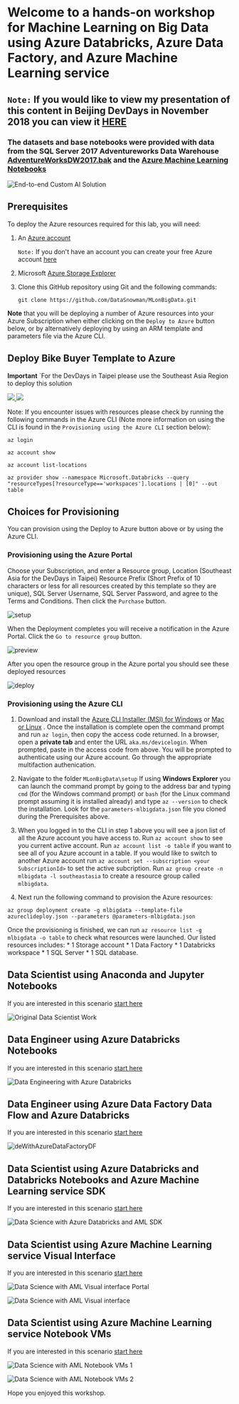 # Welcome to a hands-on workshop for **Machine Learning on Big Data** using Azure Databricks, Azure Data Factory, and Azure Machine Learning service

## `Note:` If you would like to view my presentation of this content in Beijing DevDays in November 2018 you can view it [HERE](https://1drv.ms/v/s!AmFpgz3VMIP0hqxdcm30uQvgEZd3jg)

### The datasets and base notebooks were provided with data from the SQL Server 2017 Adventureworks Data Warehouse [AdventureWorksDW2017.bak](https://docs.microsoft.com/en-us/sql/samples/adventureworks-install-configure?view=sql-server-2017) and the [Azure Machine Learning Notebooks](https://github.com/Azure/MachineLearningNotebooks)

![End-to-end Custom AI Solution](https://raw.githubusercontent.com/DataSnowman/MLonBigData/master/images/e2e.png)


## Prerequisites

To deploy the Azure resources required for this lab, you will need:

1. An [Azure account](https://portal.azure.com)
   
   `Note:` If you don't have an account you can create your free Azure account [here](https://azure.microsoft.com/en-us/free/)
2. Microsoft [Azure Storage Explorer](https://azure.microsoft.com/en-au/features/storage-explorer/)
3. Clone this GitHub repository using Git and the following commands: 

    `git clone https://github.com/DataSnowman/MLonBigData.git`

**Note** that you will be deploying a number of Azure resources into your Azure Subscription when either clicking on the `Deploy to Azure` button below, or by alternatively deploying by using an ARM template and parameters file via the Azure CLI.

## Deploy Bike Buyer Template to Azure

**Important** `For the DevDays in Taipei please use the Southeast Asia Region to deploy this solution

<a href="https://portal.azure.com/#create/Microsoft.Template/uri/https%3A%2F%2Fraw.githubusercontent.com%2FDataSnowman%2FMLonBigData%2Fmaster%2Fsetup%2Fazuredeploy.json" target="_blank">
    <img src="http://azuredeploy.net/deploybutton.png"/>
</a>
<a href="http://armviz.io/#/?load=https%3A%2F%2Fraw.githubusercontent.com%2FDataSnowman%2FMLonBigData%2Fmaster%2Fsetup%2Fazuredeploy.json" target="_blank">
    <img src="http://armviz.io/visualizebutton.png"/>
</a>

Note: If you encounter issues with resources please check by running the following commands in the Azure CLI (Note more information on using the CLI is found in the `Provisioning using the Azure CLI` section below):
  
  `az login`

  `az account show`

  `az account list-locations`
  
  `az provider show --namespace Microsoft.Databricks --query "resourceTypes[?resourceType=='workspaces'].locations | [0]" --out table`

## Choices for Provisioning

You can provision using the Deploy to Azure button above or by using the Azure CLI.

### Provisioning using the Azure Portal

Choose your Subscription, and enter a Resource group, Location (Southeast Asia for the DevDays in Taipei) Resource Prefix (Short Prefix of 10 characters or less for all resources created by this template so they are unique), SQL Server Username, SQL Server Password, and agree to the Terms and Conditions. Then click the `Purchase` button.

![setup](https://raw.githubusercontent.com/DataSnowman/MLonBigData/master/images/setup.png)

When the Deployment completes you will receive a notification in the Azure Portal.  Click the `Go to resource group` button.

![preview](https://raw.githubusercontent.com/DataSnowman/MLonBigData/master/images/preview.png)

After you open the resource group in the Azure portal you should see these deployed resources

![deploy](https://raw.githubusercontent.com/DataSnowman/MLonBigData/master/images/deploy.png)

### Provisioning using the Azure CLI

1. Download and install the [Azure CLI Installer (MSI) for Windows](https://aka.ms/InstallAzureCliWindows) or [Mac or Linux](https://docs.microsoft.com/en-us/cli/azure/install-azure-cli?view=azure-cli-latest) . Once the installation is complete open the command prompt and run `az login`, then copy the access code returned. In a browser, open a **private tab** and enter the URL `aka.ms/devicelogin`. When prompted, paste in the access code from above. You will be prompted to authenticate using our Azure account.  Go through the appropriate multifaction authenication.

2. Navigate to the folder `MLonBigData\setup` If using **Windows Explorer** you can launch the command prompt by going to the address bar and typing `cmd` (for the Windows command prompt) or `bash` (for the Linux command prompt assuming it is installed already) and type `az --version` to check the installation.  Look for the `parameters-mlbigdata.json` file you cloned during the Prerequisites above.  

3. When you logged in to the CLI in step 1 above you will see a json list of all the Azure account you have access to. Run `az account show` to see you current active account.  Run `az account list -o table` if you want to see all of you Azure account in a table. If you would like to switch to another Azure account run `az account set --subscription <your SubscriptionId>` to set the active subcription.  Run `az group create -n mlbigdata -l southeastasia` to create a resource group called `mlbigdata`.

4. Next run the following command to provision the Azure resources:
```
az group deployment create -g mlbigdata --template-file azureclideploy.json --parameters @parameters-mlbigdata.json
```
Once the provisioning is finished, we can run `az resource list -g mlbigdata -o table` to check what resources were launched. Our listed resources includes: 
    * 1 Storage account
    * 1 Data Factory
    * 1 Databricks workspace
    * 1 SQL Server
    * 1 SQL database.

## Data Scientist using Anaconda and Jupyter Notebooks

If you are interested in this scenario [start here](https://github.com/DataSnowman/MLonBigData/tree/master/BikeBuyer/OriginalDataScientistWork)

![Original Data Scientist Work](https://raw.githubusercontent.com/DataSnowman/MLonBigData/master/images/originalDataScientistWork.png)

## Data Engineer using Azure Databricks Notebooks

If you are interested in this scenario [start here](https://github.com/DataSnowman/MLonBigData/tree/master/BikeBuyer/ADBnotebooks/DataEngineering)

![Data Engineering with Azure Databricks](https://raw.githubusercontent.com/DataSnowman/MLonBigData/master/images/deWithAzureDatabricks.png)

## Data Engineer using Azure Data Factory Data Flow and Azure Databricks

If you are interested in this scenario [start here](https://github.com/DataSnowman/MLonBigData/tree/master/BikeBuyer/ADF)

![deWithAzureDataFactoryDF](https://raw.githubusercontent.com/DataSnowman/MLonBigData/master/images/deWithAzureDataFactoryDF.png)

## Data Scientist using Azure Databricks and Databricks Notebooks and Azure Machine Learning service SDK

If you are interested in this scenario [start here](https://github.com/DataSnowman/MLonBigData/tree/master/BikeBuyer/ADBnotebooks/BikeBuyerOps)

![Data Science with Azure Databricks and AML SDK](https://raw.githubusercontent.com/DataSnowman/MLonBigData/master/images/dsWithAzureDatabricksAML.png)

## Data Scientist using Azure Machine Learning service Visual Interface

If you are interested in this scenario [start here](https://github.com/DataSnowman/MLonBigData/tree/master/BikeBuyer/AMLvisualinterface)

![Data Science with AML Visual interface Portal](https://raw.githubusercontent.com/DataSnowman/MLonBigData/master/images/amlVisualinterfacePortal.png)

![Data Science with AML Visual interface](https://raw.githubusercontent.com/DataSnowman/MLonBigData/master/images/amlVisualinterface.png)

## Data Scientist using Azure Machine Learning service Notebook VMs

If you are interested in this scenario [start here](https://github.com/DataSnowman/MLonBigData/tree/master/BikeBuyer/AMLnotebookVMs)

![Data Science with AML Notebook VMs 1](https://raw.githubusercontent.com/DataSnowman/MLonBigData/master/images/amlNotebookVMs1.png)

![Data Science with AML Notebook VMs 2](https://raw.githubusercontent.com/DataSnowman/MLonBigData/master/images/amlNotebookVMs2.png)

Hope you enjoyed this workshop.
